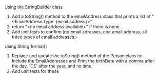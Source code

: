 Using the StringBuilder class
  1) Add a toString() method to the emailAddress class that prints a list of "<EmailAddress.Type: {email address}>"
  2) return "\<no email address available\>" if there is none.
  3) Add unit tests to confirm (no email adresses, one email address, all three types of email addresses.)

Using String.format()
  1) Replace and update the toString() method of the Person class to:
     Include the EmailAddresses and
     Print the birthDate with a comma after the day, 'CE' after the year, and no time.
  4) Add unit tests for these
